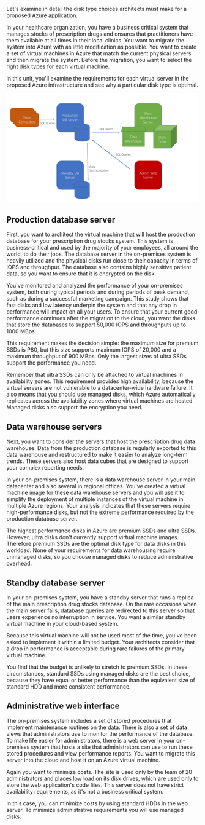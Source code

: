 Let's examine in detail the disk type choices architects must make for a proposed Azure application.

In your healthcare organization, you have a business critical system that manages stocks of prescription drugs and ensures that practitioners have them available at all times in their local clinics. You want to migrate the system into Azure with as little modification as possible. You want to create a set of virtual machines in Azure that match the current physical servers and then migrate the system. Before the migration, you want to select the right disk types for each virtual machine.

In this unit, you'll examine the requirements for each virtual server in the proposed Azure infrastructure and see why a particular disk type is optimal.
 
![On-premises servers for the prescription drugs stocks database](../media/4-on-premises-servers.png)

## Production database server

First, you want to architect the virtual machine that will host the production database for your prescription drug stocks system. This system is business-critical and used by the majority of your employees, all around the world, to do their jobs. The database server in the on-premises system is heavily utilized and the physical disks run close to their capacity in terms of IOPS and throughput. The database also contains highly sensitive patient data, so you want to ensure that it is encrypted on the disk.

You've monitored and analyzed the performance of your on-premises system, both during typical periods and during periods of peak demand, such as during a successful marketing campaign. This study shows that fast disks and low latency underpin the system and that any drop in performance will impact on all your users. To ensure that your current good performance continues after the migration to the cloud, you want the disks that store the databases to support 50,000 IOPS and throughputs up to 1000 MBps.

This requirement makes the decision simple: the maximum size for premium SSDs is P80, but this size supports maximum IOPS of 20,000 and a maximum throughput of 900 MBps. Only the largest sizes of ultra SSDs support the performance you need.

Remember that ultra SSDs can only be attached to virtual machines in availability zones. This requirement provides high availability, because the virtual servers are not vulnerable to a datacenter-wide hardware failure. It also means that you should use managed disks, which Azure automatically replicates across the availability zones where virtual machines are hosted. Managed disks also support the encryption you need.

## Data warehouse servers

Next, you want to consider the servers that host the prescription drug data warehouse. Data from the production database is regularly exported to this data warehouse and restructured to make it easier to analyze long-term trends. These servers also host data cubes that are designed to support your complex reporting needs.

In your on-premises system, there is a data warehouse server in your main datacenter and also several in regional offices. You've created a virtual machine image for these data warehouse servers and you will use it to simplify the deployment of multiple instances of the virtual machine in multiple Azure regions. Your analysis indicates that these servers require high-performance disks, but not the extreme performance required by the production database server.

The highest performance disks in Azure are premium SSDs and ultra SSDs. However, ultra disks don't currently support virtual machine images. Therefore premium SSDs are the optimal disk type for data disks in this workload. None of your requirements for data warehousing require unmanaged disks, so you choose managed disks to reduce administrative overhead.

## Standby database server

In your on-premises system, you have a standby server that runs a replica of the main prescription drug stocks database. On the rare occasions when the main server fails, database queries are redirected to this server so that users experience no interruption in service. You want a similar standby virtual machine in your cloud-based system.

Because this virtual machine will not be used most of the time, you've been asked to implement it within a limited budget. Your architects consider that a drop in performance is acceptable during rare failures of the primary virtual machine.

You find that the budget is unlikely to stretch to premium SSDs. In these circumstances, standard SSDs using managed disks are the best choice, because they have equal or better performance than the equivalent size of standard HDD and more consistent performance.

## Administrative web interface

The on-premises system includes a set of stored procedures that implement maintenance routines on the data. There is also a set of data views that administrators use to monitor the performance of the database. To make life easier for administrators, there is a web server in your on-premises system that hosts a site that administrators can use to run these stored procedures and view performance reports. You want to migrate this server into the cloud and host it on an Azure virtual machine.

Again you want to minimize costs. The site is used only by the team of 20 administrators and places low load on its disk drives, which are used only to store the web application's code files. This server does not have strict availability requirements, as it's not a business critical system.

In this case, you can minimize costs by using standard HDDs in the web server. To minimize administrative requirements you will use managed disks.
